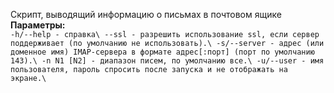 Cкрипт, выводящий информацию о письмах в почтовом ящике\
**Параметры:**\
`-h/--help - справка\
--ssl - разрешить использование ssl, если сервер поддерживает (по умолчанию не использовать).\
-s/--server - адрес (или доменное имя) IMAP-сервера в формате адрес[:порт] (порт по умолчанию 143).\
-n N1 [N2] - диапазон писем, по умолчанию все.\
-u/--user - имя пользователя, пароль спросить после запуска и не отображать на экране.\`
